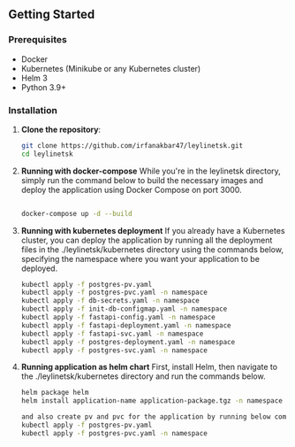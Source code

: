 ## Getting Started

### Prerequisites

- Docker
- Kubernetes (Minikube or any Kubernetes cluster)
- Helm 3
- Python 3.9+

### Installation

1. **Clone the repository**:
   ```bash
   git clone https://github.com/irfanakbar47/leylinetsk.git
   cd leylinetsk

2. **Running with docker-compose**
   While you're in the leylinetsk directory, simply run the command below to build the necessary images and deploy the application using Docker Compose on port 3000.
   ```bash
   
   docker-compose up -d --build

4. **Running with kubernetes deployment**
   If you already have a Kubernetes cluster, you can deploy the application by running all the deployment files in the ./leylinetsk/kubernetes directory using the commands below, specifying the namespace where 
   you want your application to be deployed.
   ```bash
   kubectl apply -f postgres-pv.yaml
   kubectl apply -f postgres-pvc.yaml -n namespace
   kubectl apply -f db-secrets.yaml -n namespace
   kubectl apply -f init-db-configmap.yaml -n namespace
   kubectl apply -f fastapi-config.yaml -n namespace
   kubectl apply -f fastapi-deployment.yaml -n namespace
   kubectl apply -f fastapi-svc.yaml -n namespace
   kubectl apply -f postgres-deployment.yaml -n namespace
   kubectl apply -f postgres-svc.yaml -n namespace

6. **Running application as helm chart**
   First, install Helm, then navigate to the ./leylinetsk/kubernetes directory and run the commands below.
   ```bash
   helm package helm 
   helm install application-name application-package.tgz -n namespace

   and also create pv and pvc for the application by running below commands
   kubectl apply -f postgres-pv.yaml
   kubectl apply -f postgres-pvc.yaml -n namespace
   
